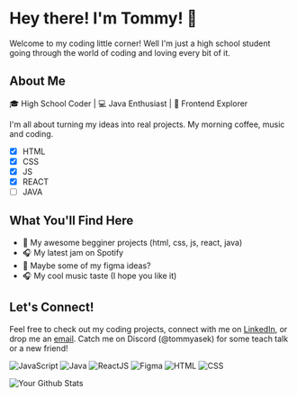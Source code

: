 # Hey there! I'm Tommy! 🌟

Welcome to my coding little corner! 
Well I'm just a high school student going through the world of coding and loving every bit of it.

## About Me

🎓 High School Coder | 💻 Java Enthusiast | 🎨 Frontend Explorer

I'm all about turning my ideas into real projects. My morning coffee, music and coding.

- [x] HTML
- [x] CSS
- [x] JS
- [x] REACT
- [ ] JAVA

## What You'll Find Here

- 🚀 My awesome begginer projects (html, css, js, react, java)
- 🎧 My latest jam on Spotify
- 🎨 Maybe some of my figma ideas?
- 🎧 My cool music taste (I hope you like it)

## Let's Connect!

Feel free to check out my coding projects, connect with me on [LinkedIn](https://www.linkedin.com/in/tomáš-dvořáček-4a3383280/), or drop me an [email](mailto:dvoracek.tomas@outlook.com). Catch me on Discord (@tommyasek) for some teach talk or a new friend!

![JavaScript](https://skillicons.dev/icons?i=js) ![Java](https://skillicons.dev/icons?i=java) ![ReactJS](https://skillicons.dev/icons?i=react) ![Figma](https://skillicons.dev/icons?i=figma) ![HTML](https://skillicons.dev/icons?i=html) ![CSS](https://skillicons.dev/icons?i=css)



![Your Github Stats](https://github-readme-stats.vercel.app/api?username=tommys0&show_icons=true&hide_border=true)
